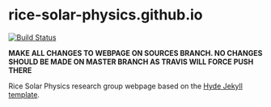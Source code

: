 # rice-solar-physics.github.io
[![Build Status](https://travis-ci.org/rice-solar-physics/rice-solar-physics.github.io.svg?branch=sources)](https://travis-ci.org/rice-solar-physics/rice-solar-physics.github.io)

**MAKE ALL CHANGES TO WEBPAGE ON SOURCES BRANCH. NO CHANGES SHOULD BE MADE ON MASTER BRANCH AS TRAVIS WILL FORCE PUSH THERE**

Rice Solar Physics research group webpage based on the [Hyde Jekyll template](https://github.com/poole/hyde). 
